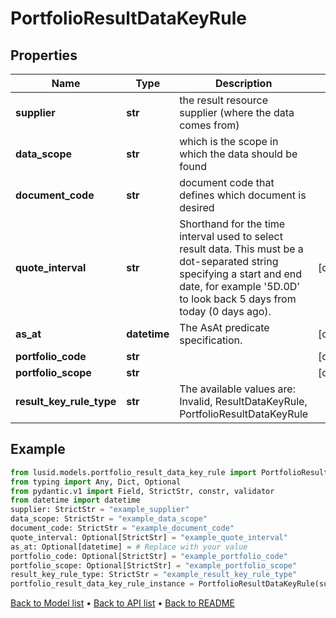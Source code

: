 # PortfolioResultDataKeyRule

## Properties
Name | Type | Description | Notes
------------ | ------------- | ------------- | -------------
**supplier** | **str** | the result resource supplier (where the data comes from) | 
**data_scope** | **str** | which is the scope in which the data should be found | 
**document_code** | **str** | document code that defines which document is desired | 
**quote_interval** | **str** | Shorthand for the time interval used to select result data. This must be a dot-separated string             specifying a start and end date, for example &#39;5D.0D&#39; to look back 5 days from today (0 days ago). | [optional] 
**as_at** | **datetime** | The AsAt predicate specification. | [optional] 
**portfolio_code** | **str** |  | [optional] 
**portfolio_scope** | **str** |  | [optional] 
**result_key_rule_type** | **str** | The available values are: Invalid, ResultDataKeyRule, PortfolioResultDataKeyRule | 
## Example

```python
from lusid.models.portfolio_result_data_key_rule import PortfolioResultDataKeyRule
from typing import Any, Dict, Optional
from pydantic.v1 import Field, StrictStr, constr, validator
from datetime import datetime
supplier: StrictStr = "example_supplier"
data_scope: StrictStr = "example_data_scope"
document_code: StrictStr = "example_document_code"
quote_interval: Optional[StrictStr] = "example_quote_interval"
as_at: Optional[datetime] = # Replace with your value
portfolio_code: Optional[StrictStr] = "example_portfolio_code"
portfolio_scope: Optional[StrictStr] = "example_portfolio_scope"
result_key_rule_type: StrictStr = "example_result_key_rule_type"
portfolio_result_data_key_rule_instance = PortfolioResultDataKeyRule(supplier=supplier, data_scope=data_scope, document_code=document_code, quote_interval=quote_interval, as_at=as_at, portfolio_code=portfolio_code, portfolio_scope=portfolio_scope, result_key_rule_type=result_key_rule_type)

```

[Back to Model list](../README.md#documentation-for-models) &#8226; [Back to API list](../README.md#documentation-for-api-endpoints) &#8226; [Back to README](../README.md)

